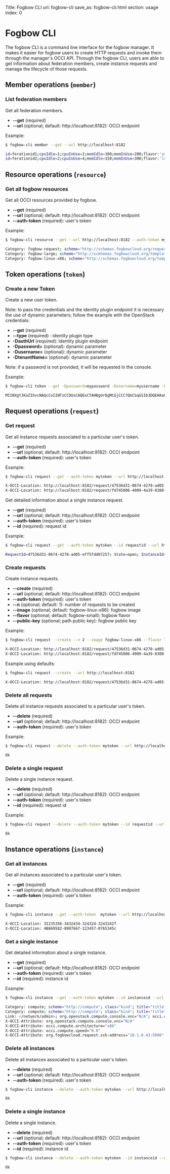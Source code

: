 Title: Fogbow CLI
url: fogbow-cli
save_as: fogbow-cli.html
section: usage
index: 0

Fogbow CLI
==========

The fogbow CLI is a command line interface for the fogbow manager. It makes it easier for fogbow users to create HTTP requests and invoke them through the manager's OCCI API. Through the fogbow CLI, users are able to get information about federation members, create instance requests and manage the lifecycle of those requests.

## Member operations (```member```)

### List federation members 

Get all federation members.

* **--get** (required)
* **--url** (optional; default: http://localhost:8182): OCCI endpoint

Example:
```bash
$ fogbow-cli member --get --url http://localhost:8182

id=ferationid1;cpuIdle=1;cpuInUse=2;memIdle=100;memInUse=200;flavor:'small, capacity="1"';
id=ferationid2;cpuIdle=2;cpuInUse=4;memIdle=150;memInUse=300;flavor:'large, capacity="2"';
```

## Resource operations (```resource```)

### Get all fogbow resources 

Get all OCCI resources provided by fogbow. 

* **--get** (required)
* **--url** (optional; default: http://localhost:8182): OCCI endpoint
* **--auth-token** (required): user's token

Example:
```bash
$ fogbow-cli resource --get --url http://localhost:8182 --auth-token mytoken

Category: fogbow-request; scheme="http://schemas.fogbowcloud.org/request#"; class="kind"; title="Request new Instances"; location="http://localhost:8182/request"; attributes="org.fogbowcloud.request.instance-count org.fogbowcloud.request.type org.fogbowcloud.request.valid-until org.fogbowcloud.request.valid-from"
Category: fogbow-large; scheme="http://scmhemas.fogbowcloud.org/template/resource#"; class="mixin"; title="Large Flavor"; location="http://localhost:8182/large"
Category: fogbow-linux-x86; scheme="http://schemas.fogbowcloud.org/template/os#"; class="mixin"; title="Linux-x86 Image"; location="http://localhost:8182/fogbow-linux-x86"
```

## Token operations (```token```)

### Create a new Token

Create a new user token.

Note: to pass the credentials and the identity plugin endpoint it is necessary the use of dynamic parameters; follow the example with the OpenStack credentials:

* **--get** (required)
* **--type** (required) : identity plugin type
* **-DauthUrl** (required): identity plugin endpoint
* **-Dpassword=** (optional): dynamic parameter
* **-Dusername=** (optional): dynamic parameter
* **-DtenantName=** (optional): dynamic parameter

Note: if a password is not provided, it will be requested in the console.

Example:
```bash
$ fogbow-cli token --get -Dpassword=mypassword -Dusername=myusername -DtenantName=mytenantname -DauthUrl=http://localhost:8182 --type openstack

MIINXgYJKoZIhvcNAQcCoIINTzCCDUsCAQExCTAHBgUrDgMCGjCCC7QGCSqGSIb3DQEHAaCCC6UEgguheyJhY2Nlc3MiOiB7InRva2VuIjogeyJpc3N1ZWRfYXQiOiAiMjAxNC0wNS0
```

## Request operations (```request```)

### Get request 

Get all instance requests associated to a particular user's token.

* **--get** (required)
* **--url** (optional; default: http://localhost:8182): OCCI endpoint
* **--auth-token** (required): user's token

Example:
```bash
$ fogbow-cli request --get --auth-token mytoken --url http://localhost:8182

X-OCCI-Location: http://localhost:8182/request/47536d31-0674-4278-ad05-eff5fdd07257
X-OCCI-Location: http://localhost:8182/request/fd745806-4909-4a39-8380-13183b1f197c
```

Get detailed information about a single instance request.

* **--get** (required)
* **--url** (optional; default: http://localhost:8182): OCCI endpoint
* **--auth-token** (required): user's token
* **--id** (required): request id

Example:
```bash
$ fogbow-cli request --get --auth-token mytoken --id requestid --url http://localhost:8182

RequestId=47536d31-0674-4278-ad05-eff5fdd07257; State=open; InstanceId=232135435-5435345-435345435-43545
```

### Create requests 

Create instance requests.

* **--create** (required)
* **--url** (optional; default: http://localhost:8182): OCCI endpoint
* **--auth-token** (required): user's token
* **--n** (optional; default: 1): number of requests to be created
* **--image** (optional; default: fogbow-linux-x86): fogbow image
* **--flavor** (optional; default: fogbow-small): fogbow flavor
* **--public-key** (optional; path public key): fogbow public key

Example:
```bash
$ fogbow-cli request --create --n 2 --image fogbow-linux-x86 --flavor large --url http://localhost:8182 --public-key ~/.ssh/id_rsa.pub

X-OCCI-Location: http://localhost:8182/request/47536d31-0674-4278-ad05-eff5fdd07257
X-OCCI-Location: http://localhost:8182/request/fd745806-4909-4a39-8380-13183b1f197c
```

Example using defaults:
```bash
$ fogbow-cli request --create --url http://localhost:8182

X-OCCI-Location: http://localhost:8182/request/47536d31-0674-4278-ad05-eff5fdd07257
```

### Delete all requests

Delete all instance requests associated to a particular user's token.

* **--delete** (required)
* **--url** (optional; default: http://localhost:8182): OCCI endpoint
* **--auth-token** (required): user's token

Example:
```bash
$ fogbow-cli request --delete --auth-token mytoken --url http://localhost:8182

Ok
```

### Delete a single request

Delete a single instance request.

* **--delete** (required)
* **--url** (optional; default: http://localhost:8182): OCCI endpoint
* **--auth-token** (required): user's token
* **--id** (required): request id

Example:
```bash
$ fogbow-cli request --delete --auth-token mytoken --id requestid --url http://localhost:8182

Ok
```

## Instance operations (```instance```)

### Get all instances

Get all instances associated to a particular user's token.

* **--get**  (required)
* **--url** (optional; default: http://localhost:8182): OCCI endpoint
* **--auth-token** (required): user's token

Example:
```bash
$ fogbow-cli instance --get --auth-token  mytoken --url http://localhost:8182

X-OCCI-Location: 3I235356-3432434-324324-3243242f
X-OCCI-Location: 4B869582-8907667-123457-0765345c
```

### Get a single instance

Get detailed information about a single instance.

* **--get**  (required)
* **--url** (optional; default: http://localhost:8182): OCCI endpoint
* **--auth-token** (required): user's token
* **--id** (required): instance id

Example: 
```bash
$ fogbow-cli instance --get --auth-token mytoken --id instanceid --url http://localhost:10000

Category: compute; scheme="http://compute"; class="kind"; title="title"; rel="rel"; location="location"
Category: compute; scheme="http://compute"; class="kind"; title="title"; rel="rel"; location="location"
Link: </network/admin>; org.openstack.compute.console.vnc="N/A"; occi.compute.architecture="x86"; occi.compute.speed="0.0"
X-OCCI-Attribute: org.openstack.compute.console.vnc="N/A"
X-OCCI-Attribute: occi.compute.architecture="x86"
X-OCCI-Attribute: occi.compute.speed="0.0"
X-OCCI-Attribute: org.fogbowcloud.request.ssh-address="10.1.0.43:5000"
```

### Delete all instances

Delete all instances associated to a particular user's token.

* **--delete**  (required)
* **--url** (optional; default: http://localhost:8182): OCCI endpoint
* **--auth-token** (required): user's token

```bash
$ fogbow-cli instance --delete --auth-token mytoken --url http://localhost:8182

Ok
```

### Delete a single instance

Delete a single instance.

* **--delete** (required)
* **--url** (optional; default: http://localhost:8182): OCCI endpoint
* **--auth-token** (required): user's token
* **--id** (required): instance id

```bash
$ fogbow-cli instance --delete --auth-token mytoken --id instanceid --url http://localhost:8182

Ok
```
